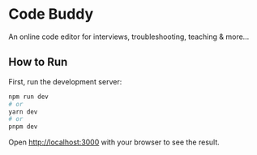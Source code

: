 # Code Buddy

An online code editor for interviews, troubleshooting, teaching & more…

## How to Run

First, run the development server:

```bash
npm run dev
# or
yarn dev
# or
pnpm dev
```

Open [http://localhost:3000](http://localhost:3000) with your browser to see the result.
